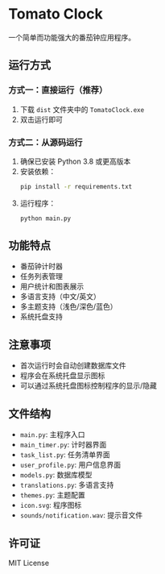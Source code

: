# Tomato Clock

一个简单而功能强大的番茄钟应用程序。

## 运行方式

### 方式一：直接运行（推荐）

1. 下载 `dist` 文件夹中的 `TomatoClock.exe`
2. 双击运行即可

### 方式二：从源码运行

1. 确保已安装 Python 3.8 或更高版本
2. 安装依赖：
   ```bash
   pip install -r requirements.txt
   ```
3. 运行程序：
   ```bash
   python main.py
   ```

## 功能特点

- 番茄钟计时器
- 任务列表管理
- 用户统计和图表展示
- 多语言支持（中文/英文）
- 多主题支持（浅色/深色/蓝色）
- 系统托盘支持

## 注意事项

- 首次运行时会自动创建数据库文件
- 程序会在系统托盘显示图标
- 可以通过系统托盘图标控制程序的显示/隐藏

## 文件结构

- `main.py`: 主程序入口
- `main_timer.py`: 计时器界面
- `task_list.py`: 任务清单界面
- `user_profile.py`: 用户信息界面
- `models.py`: 数据库模型
- `translations.py`: 多语言支持
- `themes.py`: 主题配置
- `icon.svg`: 程序图标
- `sounds/notification.wav`: 提示音文件

## 许可证

MIT License 